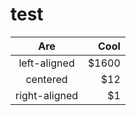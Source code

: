 # test
|      Are      |  Cool |
|:-------------:|------:|
|  left-aligned | $1600 |
|    centered   |   $12 |
| right-aligned |    $1 |
